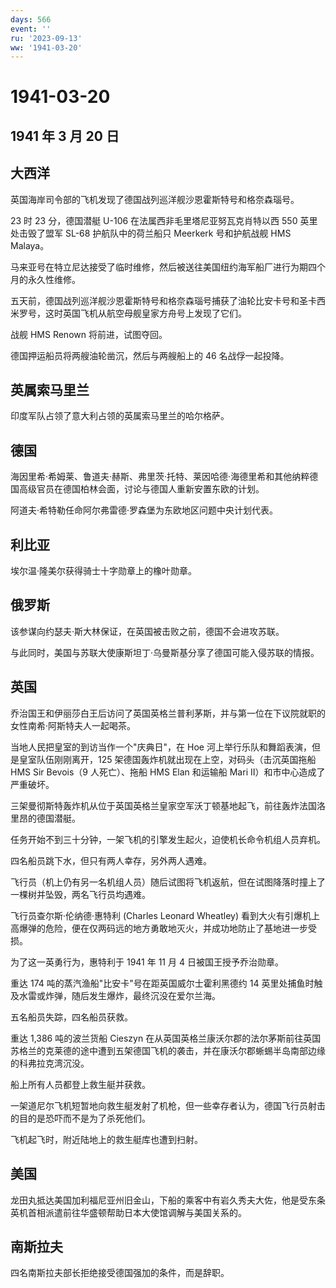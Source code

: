 ```yaml
---
days: 566
event: ''
ru: '2023-09-13'
ww: '1941-03-20'
---
```


# 1941-03-20

## 1941 年 3 月 20 日

## 大西洋

英国海岸司令部的飞机发现了德国战列巡洋舰沙恩霍斯特号和格奈森瑙号。

23 时 23 分，德国潜艇 U-106 在法属西非毛里塔尼亚努瓦克肖特以西 550
英里处击毁了盟军 SL-68 护航队中的荷兰船只 Meerkerk 号和护航战舰 HMS
Malaya。

马来亚号在特立尼达接受了临时维修，然后被送往美国纽约海军船厂进行为期四个月的永久性维修。

五天前，德国战列巡洋舰沙恩霍斯特号和格奈森瑙号捕获了油轮比安卡号和圣卡西米罗号，这时英国飞机从航空母舰皇家方舟号上发现了它们。

战舰 HMS Renown 将前进，试图夺回。

德国押运船员将两艘油轮凿沉，然后与两艘船上的 46 名战俘一起投降。

## 英属索马里兰

印度军队占领了意大利占领的英属索马里兰的哈尔格萨。

## 德国

海因里希·希姆莱、鲁道夫·赫斯、弗里茨·托特、莱因哈德·海德里希和其他纳粹德国高级官员在德国柏林会面，讨论与德国人重新安置东欧的计划。

阿道夫·希特勒任命阿尔弗雷德·罗森堡为东欧地区问题中央计划代表。

## 利比亚

埃尔温·隆美尔获得骑士十字勋章上的橡叶勋章。

## 俄罗斯

该参谋向约瑟夫·斯大林保证，在英国被击败之前，德国不会进攻苏联。

与此同时，美国与苏联大使康斯坦丁·乌曼斯基分享了德国可能入侵苏联的情报。

## 英国

乔治国王和伊丽莎白王后访问了英国英格兰普利茅斯，并与第一位在下议院就职的女性南希·阿斯特夫人一起喝茶。

当地人民把皇室的到访当作一个"庆典日"，在 Hoe
河上举行乐队和舞蹈表演，但是皇室队伍刚刚离开，125
架德国轰炸机就出现在上空，对码头（击沉英国拖船 HMS Sir Bevois（9
人死亡）、拖船 HMS Elan 和运输船 Mari II）和市中心造成了严重破坏。

三架曼彻斯特轰炸机从位于英国英格兰皇家空军沃丁顿基地起飞，前往轰炸法国洛里昂的德国潜艇。

任务开始不到三十分钟，一架飞机的引擎发生起火，迫使机长命令机组人员弃机。

四名船员跳下水，但只有两人幸存，另外两人遇难。

飞行员（机上仍有另一名机组人员）随后试图将飞机返航，但在试图降落时撞上了一棵树并坠毁，两名飞行员均遇难。

飞行员查尔斯·伦纳德·惠特利 (Charles Leonard Wheatley)
看到大火有引爆机上高爆弹的危险，便在仅两码远的地方勇敢地灭火，并成功地防止了基地进一步受损。

为了这一英勇行为，惠特利于 1941 年 11 月 4 日被国王授予乔治勋章。

重达 174 吨的蒸汽渔船"比安卡"号在距英国威尔士霍利黑德约 14
英里处捕鱼时触及水雷或炸弹，随后发生爆炸，最终沉没在爱尔兰海。

五名船员失踪，四名船员获救。

重达 1,386 吨的波兰货船 Cieszyn
在从英国英格兰康沃尔郡的法尔茅斯前往英国苏格兰的克莱德的途中遭到五架德国飞机的袭击，并在康沃尔郡蜥蜴半岛南部边缘的科弗拉克湾沉没。

船上所有人员都登上救生艇并获救。

一架道尼尔飞机短暂地向救生艇发射了机枪，但一些幸存者认为，德国飞行员射击的目的是恐吓而不是为了杀死他们。

飞机起飞时，附近陆地上的救生艇库也遭到扫射。

## 美国

龙田丸抵达美国加利福尼亚州旧金山，下船的乘客中有岩久秀夫大佐，他是受东条英机首相派遣前往华盛顿帮助日本大使馆调解与美国关系的。

## 南斯拉夫

四名南斯拉夫部长拒绝接受德国强加的条件，而是辞职。
